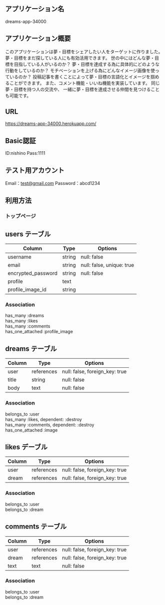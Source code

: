 ## アプリケーション名
dreams-app-34000

## アプリケーション概要
このアプリケーションは夢・目標をシェアしたい人をターゲットに作りました。
夢・目標をまだ探している人にも有効活用できます。
世の中にはどんな夢・目標を目指している人がいるのか？
夢・目標を達成する為に具体的にどのような行動をしているのか？
モチベーションを上げる為にどんなイメージ画像を使っているのか？
投稿記事を書くことによって夢・目標の言語化とイメージを掴めることができます。
また、コメント機能・いいね機能を実装しています。
同じ夢・目標を持つ人の交流や、
一緒に夢・目標を達成させる仲間を見つけることも可能です。

## URL
https://dreams-app-34000.herokuapp.com/

## Basic認証
ID:nishino
Pass:1111

## テスト用アカウント
Email：test@gmail.com
Password：abcd1234

## 利用方法
### トップページ



## users テーブル

|Column               |Type     |Options                     |
|---------------------|---------|----------------------------|
|username             |string   |null: false                 |
|email                |string   |null: false, unique: true   |
|encrypted_password   |string   |null: false                 |
|profile              |text     |                            |
|profile_image_id     |string   |                            |


### Association
has_many :dreams<br>
has_many :likes<br>
has_many :comments<br>
has_one_attached :profile_image



## dreams テーブル

|Column               |Type         |Options                          |
|---------------------|-------------|---------------------------------|
|user                 |references   |null: false, foreign_key: true   |
|title                |string       |null: false                      |
|body                 |text         |null: false                      |


### Association
belongs_to :user<br>
has_many :likes, dependent: :destroy<br>
has_many :comments, dependent: :destroy<br>
has_one_attached :image



## likes デーブル

|Column               |Type         |Options                          |
|---------------------|-------------|---------------------------------|
|user                 |references   |null: false, foreign_key: true   |
|dream                |references   |null: false, foreign_key: true   |


### Association
belongs_to :user<br>
belongs_to :dream



## comments テーブル

|Column               |Type         |Options                          |
|---------------------|-------------|---------------------------------|
|user                 |references   |null: false, foreign_key: true   |
|dream                |references   |null: false, foreign_key: true   |
|text                 |text         |null: false                      |


### Association
belongs_to :user<br>
belongs_to :dream
